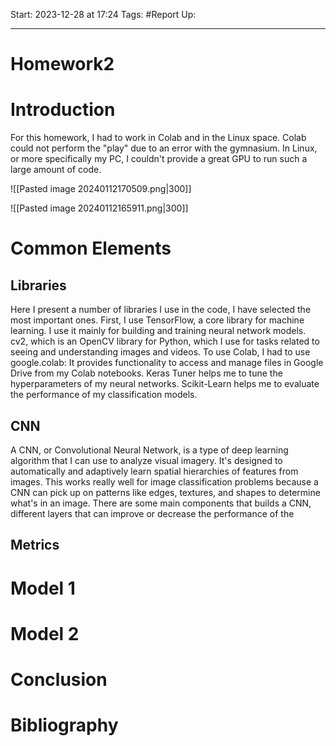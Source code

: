 Start: 2023-12-28 at 17:24
Tags: #Report
Up: 

---
# Homework2

# Introduction


For this homework, I had to work in Colab and in the Linux space. Colab could not perform the "play" due to an error with the gymnasium. In Linux, or more specifically my PC, I couldn't provide a great GPU to run such a large amount of code.

![[Pasted image 20240112170509.png|300]]

![[Pasted image 20240112165911.png|300]]

# Common Elements

## Libraries
Here I present a number of libraries I use in the code, I have selected the most important ones. First, I use TensorFlow, a core library for machine learning. I use it mainly for building and training neural network models. cv2, which is an OpenCV library for Python, which I use for tasks related to seeing and understanding images and videos. To use Colab, I had to use google.colab: It provides functionality to access and manage files in Google Drive from my Colab notebooks. Keras Tuner helps me to tune the hyperparameters of my neural networks. Scikit-Learn helps me to evaluate the performance of my classification models.

## CNN
A CNN, or Convolutional Neural Network, is a type of deep learning algorithm that I can use to analyze visual imagery. It's designed to automatically and adaptively learn spatial hierarchies of features from images. This works really well for image classification problems because a CNN can pick up on patterns like edges, textures, and shapes to determine what's in an image. There are some main components that builds a CNN, different layers that can improve or decrease the performance of the 

## Metrics

# Model 1

# Model 2

# Conclusion

# Bibliography
